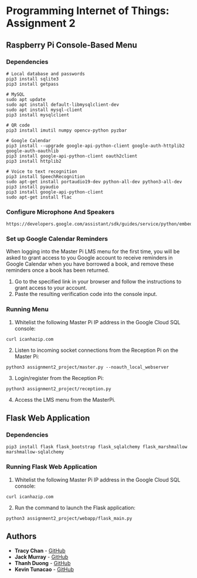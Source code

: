 # Programming Internet of Things: Assignment 2

## Raspberry Pi Console-Based Menu

### Dependencies
```
# Local database and passwords
pip3 install sqlite3
pip3 install getpass

# MySQL
sudo apt update
sudo apt install default-libmysqlclient-dev
sudo apt install mysql-client
pip3 install mysqlclient

# QR code
pip3 install imutil numpy opencv-python pyzbar

# Google Calendar
pip3 install --upgrade google-api-python-client google-auth-httplib2 google-auth-oauthlib
pip3 install google-api-python-client oauth2client
pip3 install httplib2

# Voice to text recognition
pip3 install SpeechRecognition
sudo apt-get install portaudio19-dev python-all-dev python3-all-dev
pip3 install pyaudio
pip3 install google-api-python-client
sudo apt-get install flac
```

### Configure Microphone And Speakers
```
https://developers.google.com/assistant/sdk/guides/service/python/embed/audio
```

### Set up Google Calendar Reminders
When logging into the Master Pi LMS menu for the first time, you will be asked to grant access to
you Google account to receive reminders in Google Calendar when you have borrowed a book, and remove
these reminders once a book has been returned.

1. Go to the specified link in your browser and follow the instructions to grant access to your
account.
2. Paste the resulting verification code into the console input.

### Running Menu
1. Whitelist the following Master Pi IP address in the Google Cloud SQL console:
```
curl icanhazip.com
```
2. Listen to incoming socket connections from the Reception Pi on the Master Pi:
```
python3 assignment2_project/master.py --noauth_local_webserver
```
3. Login/register from the Reception Pi:
```
python3 assignment2_project/reception.py
```
4. Access the LMS menu from the MasterPi.

## Flask Web Application

### Dependencies
```
pip3 install flask flask_bootstrap flask_sqlalchemy flask_marshmallow marshmallow-sqlalchemy
```

### Running Flask Web Application
1. Whitelist the following Master Pi IP address in the Google Cloud SQL console:
```
curl icanhazip.com
```
2. Run the command to launch the Flask application:
```
python3 assignment2_project/webapp/flask_main.py
```

## Authors

* **Tracy Chan** - [GitHub](https://github.com/tracychan277/)
* **Jack Murray** - [GitHub](https://github.com/s3722598/)
* **Thanh Duong** - [GitHub](https://github.com/s3601172/)
* **Kevin Tunacao** - [GitHub](https://github.com/s3600546/)
